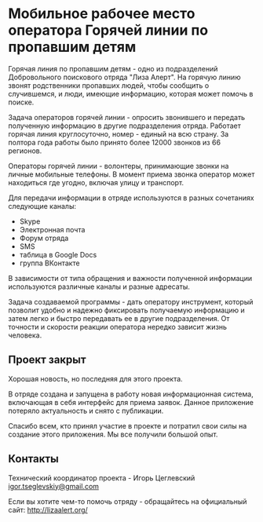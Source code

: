 # Мобильное рабочее место оператора Горячей линии по пропавшим детям

Горячая линия по пропавшим детям - одно из подразделений Добровольного поискового отряда "Лиза Алерт". На горячую линию звонят родственники пропавших людей, чтобы сообщить о случившемся, и люди, имеющие информацию, которая может помочь в поиске. 

Задача операторов горячей линии - опросить звонившего и передать полученную информацию в другие подразделения отряда. Работает горячая линия круглосуточно, номер - единый на всю страну. За полтора года работы было принято более 12000 звонков из 66 регионов. 

Операторы горячей линии - волонтеры, принимающие звонки на личные мобильные телефоны. В момент приема звонка оператор может находиться где угодно, включая улицу и транспорт. 

Для передачи информации в отряде используются в разных сочетаниях следующие каналы:
- Skype
- Электронная почта
- Форум отряда
- SMS
- таблица в Google Docs
- группа ВКонтакте

В зависимости от типа обращения и важности полученной информации используются различные каналы и разные адресаты. 

Задача создаваемой программы - дать оператору инструмент, который позволит удобно и надежно фиксировать получаемую информацию и затем легко и быстро передавать ее в другие подразделения. От точности и скорости реакции оператора нередко зависит жизнь человека.

## Проект закрыт

Хорошая новость, но последняя для этого проекта. 

В отряде создана и запущена в работу новая информационная система, включающая в себя интерфейс для приема заявок. Данное приложение потеряло актуальность и снято с публикации. 

Спасибо всем, кто принял участие в проекте и потратил свои силы на создание этого приложения. Мы все получили большой опыт.

## Контакты

Технический координатор проекта - Игорь Цеглевский igor.tseglevskiy@gmail.com

Если вы хотите чем-то помочь отряду - обращайтесь на официальный сайт:
http://lizaalert.org/




